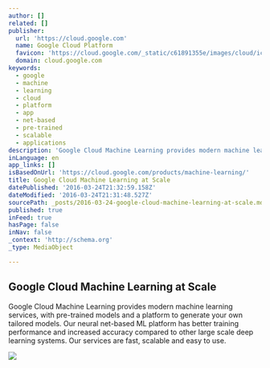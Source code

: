 ```yaml
---
author: []
related: []
publisher:
  url: 'https://cloud.google.com'
  name: Google Cloud Platform
  favicon: 'https://cloud.google.com/_static/c61891355e/images/cloud/icons/favicons/favicon.ico'
  domain: cloud.google.com
keywords:
  - google
  - machine
  - learning
  - cloud
  - platform
  - app
  - net-based
  - pre-trained
  - scalable
  - applications
description: 'Google Cloud Machine Learning provides modern machine learning services, with pre-trained models and a platform to generate your own tailored models. Our neural net-based ML platform has better training performance and increased accuracy compared to other large scale deep learning systems. Our services are fast, scalable and easy to use.'
inLanguage: en
app_links: []
isBasedOnUrl: 'https://cloud.google.com/products/machine-learning/'
title: Google Cloud Machine Learning at Scale
datePublished: '2016-03-24T21:32:59.158Z'
dateModified: '2016-03-24T21:31:48.527Z'
sourcePath: _posts/2016-03-24-google-cloud-machine-learning-at-scale.md
published: true
inFeed: true
hasPage: false
inNav: false
_context: 'http://schema.org'
_type: MediaObject

---
```

<article style=""><h1>Google Cloud Machine Learning at Scale</h1><p>Google Cloud Machine Learning provides modern machine learning services, with pre-trained models and a platform to generate your own tailored models. Our neural net-based ML platform has better training performance and increased accuracy compared to other large scale deep learning systems. Our services are fast, scalable and easy to use.</p><img src="https://cloud.google.com/images/products/machine-learning/ml-lead.png" /></article>